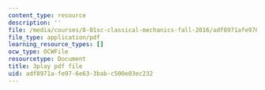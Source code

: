 ```yaml
---
content_type: resource
description: ''
file: /media/courses/8-01sc-classical-mechanics-fall-2016/adf8971afe976e633babc500e03ec232_9VJetX_EQqs.pdf
file_type: application/pdf
learning_resource_types: []
ocw_type: OCWFile
resourcetype: Document
title: 3play pdf file
uid: adf8971a-fe97-6e63-3bab-c500e03ec232
---
```


